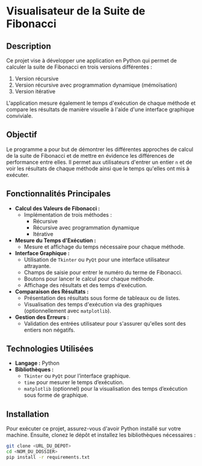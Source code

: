 # Visualisateur de la Suite de Fibonacci

## Description

Ce projet vise à développer une application en Python qui permet de calculer la suite de Fibonacci en trois versions différentes :
1. Version récursive
2. Version récursive avec programmation dynamique (mémoïsation)
3. Version itérative

L'application mesure également le temps d'exécution de chaque méthode et compare les résultats de manière visuelle à l'aide d'une interface graphique conviviale.

## Objectif

Le programme a pour but de démontrer les différentes approches de calcul de la suite de Fibonacci et de mettre en évidence les différences de performance entre elles. Il permet aux utilisateurs d'entrer un entier `n` et de voir les résultats de chaque méthode ainsi que le temps qu'elles ont mis à exécuter.

## Fonctionnalités Principales

- **Calcul des Valeurs de Fibonacci :**
  - Implémentation de trois méthodes :
    - Récursive
    - Récursive avec programmation dynamique
    - Itérative
- **Mesure du Temps d'Exécution :**
  - Mesure et affichage du temps nécessaire pour chaque méthode.
- **Interface Graphique :**
  - Utilisation de `Tkinter` ou `PyQt` pour une interface utilisateur attrayante.
  - Champs de saisie pour entrer le numéro du terme de Fibonacci.
  - Boutons pour lancer le calcul pour chaque méthode.
  - Affichage des résultats et des temps d'exécution.
- **Comparaison des Résultats :**
  - Présentation des résultats sous forme de tableaux ou de listes.
  - Visualisation des temps d'exécution via des graphiques (optionnellement avec `matplotlib`).
- **Gestion des Erreurs :**
  - Validation des entrées utilisateur pour s'assurer qu'elles sont des entiers non négatifs.

## Technologies Utilisées

- **Langage :** Python
- **Bibliothèques :**
  - `Tkinter` ou `PyQt` pour l’interface graphique.
  - `time` pour mesurer le temps d’exécution.
  - `matplotlib` (optionnel) pour la visualisation des temps d’exécution sous forme de graphique.

## Installation

Pour exécuter ce projet, assurez-vous d'avoir Python installé sur votre machine. Ensuite, clonez le dépôt et installez les bibliothèques nécessaires :

```bash
git clone <URL_DU_DEPOT>
cd <NOM_DU_DOSSIER>
pip install -r requirements.txt
